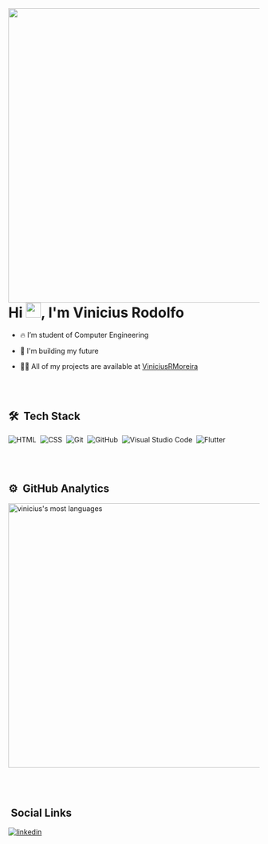 <img align="right" height="590em" src="https://raw.githubusercontent.com/gist/ViniciusRMoreira/a05f6fe96f59c15956e934c55730db69/raw/3cededc350433ff64603824698e8fd34d864525b/mycard.svg"/> 


<h1 align="left">Hi <img src="https://raw.githubusercontent.com/kaueMarques/kaueMarques/master/hi.gif" width="30px">, I'm Vinicius Rodolfo</h1>

- 🔥 I’m student of Computer Engineering

- 🔭 I'm building my future

- 👨‍💻 All of my projects are available at [ViniciusRMoreira](https://github.com/ViniciusRMoreira)

<br><br>

## 🛠 &nbsp;Tech Stack

![HTML](https://img.shields.io/badge/-HTML-0046FF?style=flat&logo=HTML5)&nbsp;
![CSS](https://img.shields.io/badge/-CSS-0046FF?style=flat&logo=CSS3&logoColor=1572B6)&nbsp;
![Git](https://img.shields.io/badge/-Git-0046FF?style=flat&logo=git)&nbsp;
![GitHub](https://img.shields.io/badge/-GitHub-0046FF?style=flat&logo=github)&nbsp;
![Visual Studio Code](https://img.shields.io/badge/-Visual%20Studio%20Code-0046FF?style=flat&logo=visual-studio-code&logoColor=007ACC)&nbsp;
![Flutter](https://img.shields.io/badge/-Flutter-0046FF?style=flat&logo=Flutter)&nbsp;


<br><br>

## ⚙️ &nbsp;GitHub Analytics

<p align="left">
<img width="530em" src="https://github-readme-stats.vercel.app/api/top-langs/?username=ViniciusRMoreira&layout=compact&theme=vision-friendly-dark" alt="vinicius's most languages"/>
</p>

<br><br>

## &nbsp;Social Links


<a href="https://www.linkedin.com/in/vinicius-rodolfo-silva-de-oliveira-e-moreira-99531120b/" target="_blank">
  <img align="center" src="https://img.shields.io/badge/-viniciusrodolfo-0046FF?style=flat&logo=linkedin" alt="linkedin"/>
</a>

</p>


